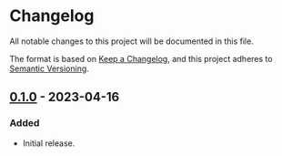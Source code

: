 # Changelog

All notable changes to this project will be documented in this file.

The format is based on [Keep a Changelog](https://keepachangelog.com/en/1.0.0/),
and this project adheres to [Semantic Versioning](https://semver.org/spec/v2.0.0.html).

## [0.1.0] - 2023-04-16

### Added

- Initial release.

[0.1.0]: https://github.com/gridpoint-com/ostara/releases/tag/v0.1.0
